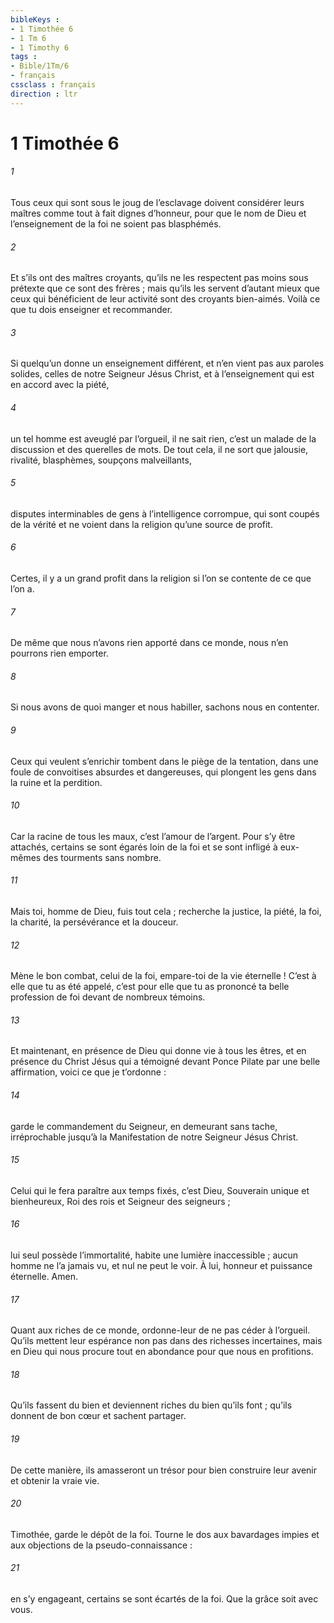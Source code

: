 ```yaml
---
bibleKeys : 
- 1 Timothée 6
- 1 Tm 6
- 1 Timothy 6
tags : 
- Bible/1Tm/6
- français
cssclass : français
direction : ltr
---
```


# 1 Timothée 6

###### 1
Tous ceux qui sont sous le joug de l’esclavage doivent considérer leurs maîtres comme tout à fait dignes d’honneur, pour que le nom de Dieu et l’enseignement de la foi ne soient pas blasphémés.
###### 2
Et s’ils ont des maîtres croyants, qu’ils ne les respectent pas moins sous prétexte que ce sont des frères ; mais qu’ils les servent d’autant mieux que ceux qui bénéficient de leur activité sont des croyants bien-aimés.
Voilà ce que tu dois enseigner et recommander.
###### 3
Si quelqu’un donne un enseignement différent, et n’en vient pas aux paroles solides, celles de notre Seigneur Jésus Christ, et à l’enseignement qui est en accord avec la piété,
###### 4
un tel homme est aveuglé par l’orgueil, il ne sait rien, c’est un malade de la discussion et des querelles de mots. De tout cela, il ne sort que jalousie, rivalité, blasphèmes, soupçons malveillants,
###### 5
disputes interminables de gens à l’intelligence corrompue, qui sont coupés de la vérité et ne voient dans la religion qu’une source de profit.
###### 6
Certes, il y a un grand profit dans la religion si l’on se contente de ce que l’on a.
###### 7
De même que nous n’avons rien apporté dans ce monde, nous n’en pourrons rien emporter.
###### 8
Si nous avons de quoi manger et nous habiller, sachons nous en contenter.
###### 9
Ceux qui veulent s’enrichir tombent dans le piège de la tentation, dans une foule de convoitises absurdes et dangereuses, qui plongent les gens dans la ruine et la perdition.
###### 10
Car la racine de tous les maux, c’est l’amour de l’argent. Pour s’y être attachés, certains se sont égarés loin de la foi et se sont infligé à eux-mêmes des tourments sans nombre.
###### 11
Mais toi, homme de Dieu, fuis tout cela ; recherche la justice, la piété, la foi, la charité, la persévérance et la douceur.
###### 12
Mène le bon combat, celui de la foi, empare-toi de la vie éternelle ! C’est à elle que tu as été appelé, c’est pour elle que tu as prononcé ta belle profession de foi devant de nombreux témoins.
###### 13
Et maintenant, en présence de Dieu qui donne vie à tous les êtres, et en présence du Christ Jésus qui a témoigné devant Ponce Pilate par une belle affirmation, voici ce que je t’ordonne :
###### 14
garde le commandement du Seigneur, en demeurant sans tache, irréprochable jusqu’à la Manifestation de notre Seigneur Jésus Christ.
###### 15
Celui qui le fera paraître aux temps fixés, c’est Dieu,
Souverain unique et bienheureux,
Roi des rois et Seigneur des seigneurs ;
###### 16
lui seul possède l’immortalité,
habite une lumière inaccessible ;
aucun homme ne l’a jamais vu,
et nul ne peut le voir.
À lui, honneur et puissance éternelle. Amen.
###### 17
Quant aux riches de ce monde, ordonne-leur de ne pas céder à l’orgueil. Qu’ils mettent leur espérance non pas dans des richesses incertaines, mais en Dieu qui nous procure tout en abondance pour que nous en profitions.
###### 18
Qu’ils fassent du bien et deviennent riches du bien qu’ils font ; qu’ils donnent de bon cœur et sachent partager.
###### 19
De cette manière, ils amasseront un trésor pour bien construire leur avenir et obtenir la vraie vie.
###### 20
Timothée, garde le dépôt de la foi. Tourne le dos aux bavardages impies et aux objections de la pseudo-connaissance :
###### 21
en s’y engageant, certains se sont écartés de la foi.
Que la grâce soit avec vous.

